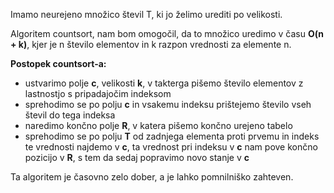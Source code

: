 Imamo neurejeno množico števil T, ki jo želimo urediti po velikosti.

Algoritem countsort, nam bom omogočil, da to množico uredimo v času **O(n + k)**, kjer je n število elementov in k razpon vrednosti za elemente n.

**Postopek countsort-a:**

- ustvarimo polje **c**, velikosti **k**, v takterga pišemo število elementov z lastnostjo s pripadajočim indeksom
- sprehodimo se po polju **c** in vsakemu indeksu prištejemo število vseh števil do tega indeksa
- naredimo končno polje **R**, v katera pišemo končno urejeno tabelo
- sprehodimo se po polju **T** od zadnjega elementa proti prvemu in indeks te vrednosti najdemo v **c**, ta vrednost pri indeksu v **c** nam pove končno pozicijo v **R**, s tem da sedaj popravimo novo stanje v **c**

Ta algoritem je časovno zelo dober, a je lahko pomnilniško zahteven.

